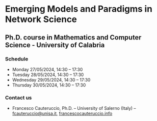 # Emerging Models and Paradigms in Network Science

## Ph.D. course in Mathematics and Computer Science - University of Calabria

### Schedule

* Monday 27/05/2024, 14:30 – 17:30
* Tuesday 28/05/2024, 14:30 – 17:30
* Wednesday 29/05/2024, 14:30 – 17:30
* Thursday 30/05/2024, 14:30 – 17:30

### Contact us

* Francesco Cauteruccio, Ph.D. – University of Salerno (Italy) – [fcauteruccio@unisa.it](mailto://fcauteruccio@unisa.it), [francescocauteruccio.info](https://francescocauteruccio.info)